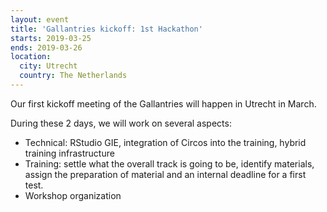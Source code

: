 ```yaml
---
layout: event
title: 'Gallantries kickoff: 1st Hackathon'
starts: 2019-03-25
ends: 2019-03-26
location:
  city: Utrecht
  country: The Netherlands
---
```


Our first kickoff meeting of the Gallantries will happen in Utrecht in March. 

During these 2 days, we will work on several aspects:

- Technical: RStudio GIE, integration of Circos into the training, hybrid training infrastructure
- Training: settle what the overall track is going to be, identify materials, assign the preparation of material and an internal deadline for a first test.
- Workshop organization